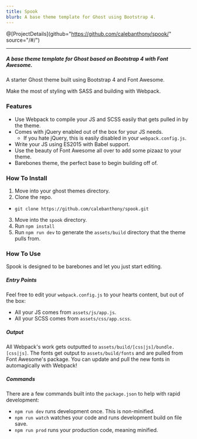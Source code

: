 ```yaml
---
title: Spook
blurb: A base theme template for Ghost using Bootstrap 4.
---
```


@[ProjectDetails](github="https://github.com/calebanthony/spook/" source="/#/")

---

##### A base theme template for Ghost based on Bootstrap 4 with Font Awesome.
A starter Ghost theme built using Bootstrap 4 and Font Awesome.

Make the most of styling with SASS and building with Webpack.

### Features
* Use Webpack to compile your JS and SCSS easily that gets pulled in by the theme.
* Comes with jQuery enabled out of the box for your JS needs.
  * If you hate jQuery, this is easily disabled in your `webpack.config.js`.
* Write your JS using ES2015 with Babel support.
* Use the beauty of Font Awesome all over to add some pizaaz to your theme.
* Barebones theme, the perfect base to begin building off of.

### How To Install

1. Move into your ghost themes directory.
2. Clone the repo.
  * `git clone https://github.com/calebanthony/spook.git`
3. Move into the `spook` directory.
4. Run `npm install`
5. Run `npm run dev` to generate the `assets/build` directory that the theme pulls from.

### How To Use
Spook is designed to be barebones and let you just start editing.

##### Entry Points
Feel free to edit your `webpack.config.js` to your hearts content, but out of the box:
* All your JS comes from `assets/js/app.js`.
* All your SCSS comes from `assets/css/app.scss`.

##### Output
All Webpack's work gets outputted to `assets/build/[css|js]/bundle.[css|js]`.
The fonts get output to `assets/build/fonts` and are pulled from Font Awesome's package. You can update and pull the new fonts in automagically with Webpack!

##### Commands
There are a few commands built into the `package.json` to help with rapid development:

* `npm run dev` runs development once. This is non-minified.
* `npm run watch` watches your code and runs development build on file save.
* `npm run prod` runs your production code, meaning minified.
